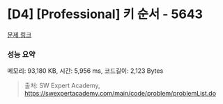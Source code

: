 # [D4] [Professional] 키 순서 - 5643 

[문제 링크](https://swexpertacademy.com/main/code/problem/problemDetail.do?contestProbId=AWXQsLWKd5cDFAUo) 

### 성능 요약

메모리: 93,180 KB, 시간: 5,956 ms, 코드길이: 2,123 Bytes



> 출처: SW Expert Academy, https://swexpertacademy.com/main/code/problem/problemList.do